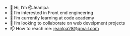 - 👋 Hi, I’m @Jeanlpa
- 👀 I’m interested in Front end engineering 
- 🌱 I’m currently learning at code academy 
- 💞️ I’m looking to collaborate on web develpment projects
- 📫 How to reach me: jeanlpa28@gmail.com

<!---
Jeanlpa/Jeanlpa is a ✨ special ✨ repository because its `README.md` (this file) appears on your GitHub profile.
You can click the Preview link to take a look at your changes.
--->
